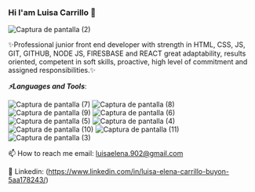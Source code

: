 ### Hi I'am Luisa Carrillo 👋

![Captura de pantalla (2)](https://user-images.githubusercontent.com/104478186/197361944-082cb59e-42a7-413c-906f-0f0edf029168.png)

✨Professional junior front end developer with strength in HTML, CSS, JS, GIT, GITHUB, NODE JS, FIRESBASE and REACT great adaptability, results oriented, competent in soft skills, proactive, high level of commitment and assigned responsibilities.:sparkles:

***:zap:Languages and Tools***:

![Captura de pantalla (7)](https://user-images.githubusercontent.com/104478186/197359781-a0f58ad8-0a3b-47b5-b51e-db5e8398f95c.png) 
![Captura de pantalla (8)](https://user-images.githubusercontent.com/104478186/197359721-2f485b67-566e-40d5-b3b7-72e8dc126fa5.png)
![Captura de pantalla (9)](https://user-images.githubusercontent.com/104478186/197359744-7cda300c-c9b9-466e-9d07-f5fec8bacfce.png)
![Captura de pantalla (6)](https://user-images.githubusercontent.com/104478186/197359758-2cfdcec2-2081-4dd8-8059-34a767828b64.png)
![Captura de pantalla (5)](https://user-images.githubusercontent.com/104478186/197359807-bed7d533-5f8a-459f-baf8-72421f0e62be.png)
![Captura de pantalla (4)](https://user-images.githubusercontent.com/104478186/197359813-be35f2e2-ed8d-40af-9416-5926bc314bc4.png)
![Captura de pantalla (10)](https://user-images.githubusercontent.com/104478186/198762065-6897db05-c55e-4516-aeee-a9e5086f22ce.png)
![Captura de pantalla (11)](https://user-images.githubusercontent.com/104478186/198768771-fcd6d921-cd07-4e56-8d49-671bfe4b518e.png)
![Captura de pantalla (3)](https://user-images.githubusercontent.com/104478186/197359984-d0a8b247-2aea-4124-ac94-77552354b501.png)


📫 How to reach me email: luisaelena.902@gmail.com

🔗 Linkedin: (https://www.linkedin.com/in/luisa-elena-carrillo-buyon-5aa178243/)








